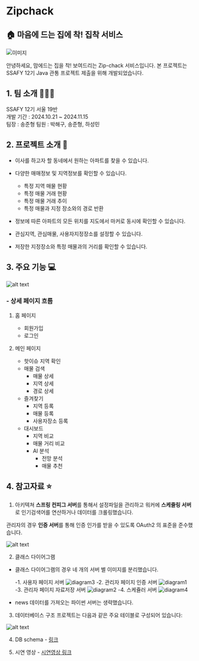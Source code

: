 <!--

**Here are some ideas to get you started:**

🙋‍♀️ A short introduction - what is your organization all about?
🌈 Contribution guidelines - how can the community get involved?
👩‍💻 Useful resources - where can the community find your docs? Is there anything else the community should know?
🍿 Fun facts - what does your team eat for breakfast?
🧙 Remember, you can do mighty things with the power of [Markdown](https://docs.github.com/github/writing-on-github/getting-started-with-writing-and-formatting-on-github/basic-writing-and-formatting-syntax)
-->


# Zipchack

## 🏠 마음에 드는 집에 착! 집착 서비스 

![이미지](sample-1.gif)

안녕하세요, 맘에드는 집을 착! 보여드리는 Zip-chack 서비스입니다.
본 프로젝트는 SSAFY 12기 Java 관통 프로젝트 제출을 위해 개발되었습니다.


## 1. 팀 소개 👨‍👦‍👦 

SSAFY 12기 서울 19반 <br>
개발 기간 : 2024.10.21 ~ 2024.11.15 <br>
팀장 : 송준형
팀원 : 박해구, 송준형, 하성민

## 2. 프로젝트 소개 💒 

- 이사를 하고자 할 동네에서 원하는 아파트를 찾을 수 있습니다.
- 다양한 매매정보 및 지역정보를 확인할 수 있습니다. 
    - 특정 지역 매물 현황
    - 특정 매물 거래 현황
    - 특정 매물 거래 추이
    - 특정 매물과 지정 장소와의 경로 반환

- 정보에 따른 아파트의 모든 위치를 지도에서 마커로 동시에 확인할 수 있습니다.
- 관심지역, 관심매물, 사용자지정장소를 설정할 수 있습니다.
- 저장한 지정장소와 특정 매물과의 거리를 확인할 수 있습니다.

## 3. 주요 기능 💻

![alt text](sample2.gif)

### - 상세 페이지 흐름 
1. 홈 페이지
    - 회원가입
    - 로그인

2. 메인 페이지 
    - 핫이슈 지역 확인
    - 매물 검색
        - 매물 상세
        - 지역 상세
        - 경로 상세
    - 즐겨찾기
        - 지역 등록
        - 매물 등록
        - 사용자장소 등록
    - 대시보드
        - 지역 비교
        - 매물 거리 비교
        - AI 분석 
            - 전망 분석
            - 매물 추천

## 4. 참고자료 ⭐

1. 아키텍쳐
**스프링 컨피그 서버**를 통해서 설정파일을 관리하고
워커에 **스케줄링 서버**로 인기검색어를 연산하거나 데이터를 크롤링했습니다.  


관리자의 경우 **인증 서버**를 통해 인증 인가를 받을 수 있도록 OAuth2 의 표준을 준수했습니다.

![alt text](image.png)

2. 클래스 다이어그램
- 클래스 다이어그램의 경우 네 개의 서버 별 이미지를 분리했습니다.

    -1. 사용자 페이지 서버
![diagram3](class-diagram/zipchack-api.png)
    -2.  관리자 페이지 인증 서버
![diagram1](class-diagram/zipchack-admin-auth.png)
    -3. 관리자 페이지 자료저장 서버
![diagram2](class-diagram/zipchack-admin-resource.png)
    -4. 스케쥴러 서버
![diagram4](class-diagram/zipchack-scheduler.png)

- news 데이터를 가져오는 파이썬 서버는 생략했습니다.

3. 데이터베이스 구조
프로젝트는 다음과 같은 주요 테이블로 구성되어 있습니다:

![alt text](image-1.png)

4. DB schema - [링크](zipchack-ssafyhome-schema.sql)

5. 시연 영상 - [시연영상 링크](https://youtu.be/boLV34j1OJk)

